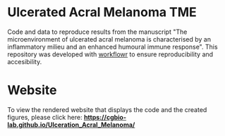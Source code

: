 # **Ulcerated Acral Melanoma TME**


Code and data to reproduce results from the manuscript "The microenvironment of ulcerated acral melanoma is characterised by an inflammatory milieu and an enhanced humoural immune response". 
This repository was developed with [workflowr](https://github.com/workflowr/workflowr) to ensure reproducibility and accesibility.  


# Website   
To view the rendered website that displays the code and the created figures, please click here: **https://cgbio-lab.github.io/Ulceration_Acral_Melanoma/**
